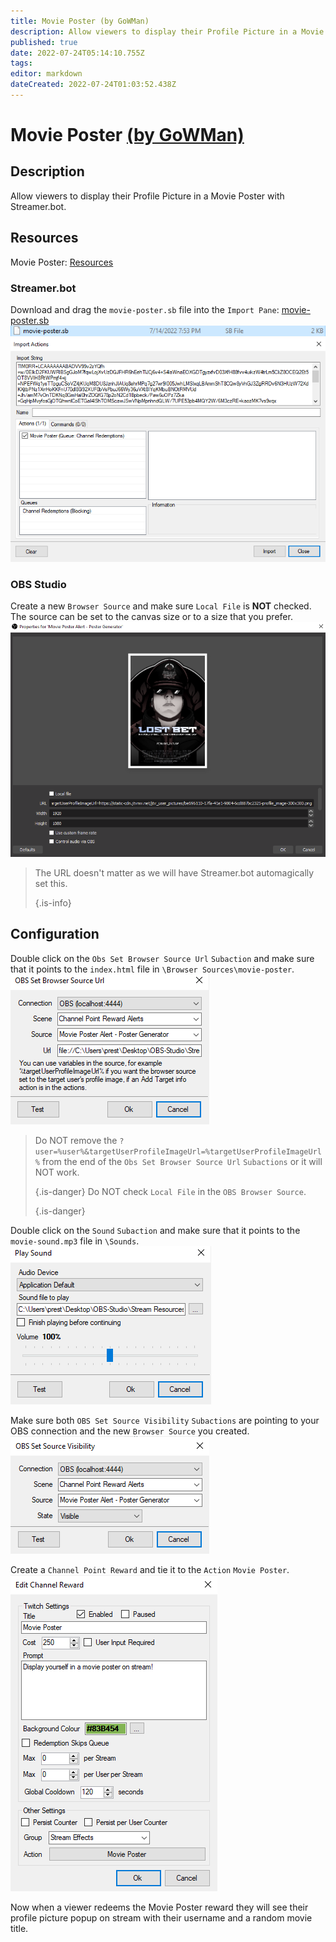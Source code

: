 ```yaml
---
title: Movie Poster (by GoWMan)
description: Allow viewers to display their Profile Picture in a Movie Poster with Streamer.bot.
published: true
date: 2022-07-24T05:14:10.755Z
tags: 
editor: markdown
dateCreated: 2022-07-24T01:03:52.438Z
---
```


# Movie Poster [(by GoWMan)](https://www.twitch.tv/gowman)

## Description
Allow viewers to display their Profile Picture in a Movie Poster with Streamer.bot.

## Resources
Movie Poster:  [Resources](/overlays/movie-poster/files/movie-poster.zip)

### Streamer.bot
Download and drag the `movie-poster.sb` file into the `Import Pane`: [movie-poster.sb](/overlays/movie-poster/files/movie-poster.sb) ![movie-poster-sb-file](/overlays/movie-poster/images/movie-poster-sb-file.png) ![movie-poster-import](/overlays/movie-poster/images/movie-poster-import.png)

### OBS Studio
Create a new `Browser Source` and make sure `Local File` is **NOT** checked. The source can be set to the canvas size or to a size that you prefer. ![movie-poster-browser-source](/overlays/movie-poster/images/movie-poster-browser-source.png)
> The URL doesn't matter as we will have Streamer.bot automagically set this. 
> 
> {.is-info}

## Configuration
Double click on the `Obs Set Browser Source Url` `Subaction` and make sure that it points to the `index.html` file in `\Browser Sources\movie-poster`. ![movie-poster-browser-source-url](/overlays/movie-poster/images/movie-poster-browser-source-url.png)
> Do NOT remove the `?user=%user%&targetUserProfileImageUrl=%targetUserProfileImageUrl%` from the end of the `Obs Set Browser Source Url` `Subactions` or it will NOT work. 
> 
> {.is-danger}
> Do NOT check `Local File` in the `OBS Browser Source`. 
> 
> {.is-danger}

Double click on the `Sound` `Subaction` and make sure that it points to the `movie-sound.mp3` file in `\Sounds`. ![movie-poster-sound](/overlays/movie-poster/images/movie-poster-sound.png)

Make sure both `OBS Set Source Visibility` `Subactions` are pointing to your OBS connection and the new `Browser Source` you created. ![movie-poster-source-visibility](/overlays/movie-poster/images/movie-poster-source-visibility.png)

Create a `Channel Point Reward` and tie it to the `Action` `Movie Poster`. ![movie-poster-cpr](/overlays/movie-poster/images/movie-poster-cpr.png)

Now when a viewer redeems the Movie Poster reward they will see their profile picture popup on stream with their username and a random movie title.